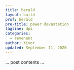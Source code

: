 ```yaml
---
title: herald
layout: build
prof: herald
pre-title: power devastation
tagline: dps
categories:
  - revenant
author: Xivor
updated: September 11, 2020
---
```


… post contents …